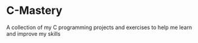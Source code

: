 # C-Mastery
A collection of my C programming projects and exercises to help me learn and improve my skills

